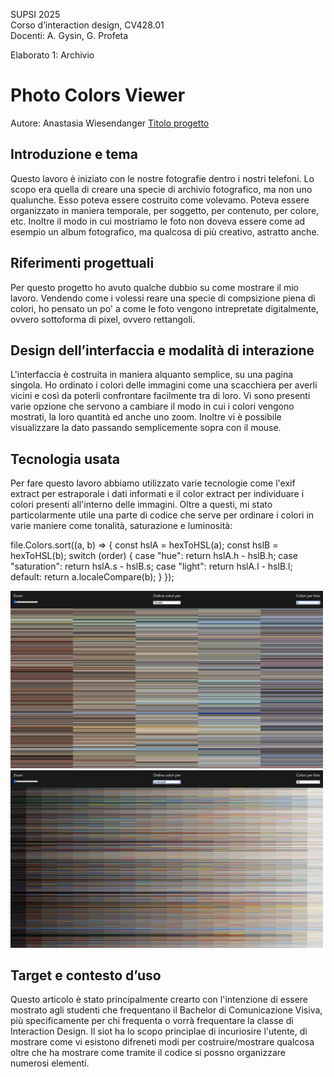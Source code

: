 SUPSI 2025  
Corso d’interaction design, CV428.01  
Docenti: A. Gysin, G. Profeta  

Elaborato 1: Archivio

# Photo Colors Viewer
Autore: Anastasia Wiesendanger
[Titolo progetto](https://anastasiawiesendanger.github.io/The_Photo_Colors_Viewer/)


## Introduzione e tema
Questo lavoro è iniziato con le nostre fotografie dentro i nostri telefoni. Lo scopo era quella di creare una specie di archivio fotografico, ma non uno qualunche. Esso poteva essere costruito come volevamo. Poteva essere organizzato in maniera temporale, per soggetto, per contenuto, per colore, etc. Inoltre il modo in cui mostriamo le foto non doveva essere come ad esempio un album fotografico, ma qualcosa di più creativo, astratto anche. 


## Riferimenti progettuali
Per questo progetto ho avuto qualche dubbio su come mostrare il mio lavoro. Vendendo come i volessi reare una specie di compsizione piena di colori, ho pensato un po' a come le foto vengono intrepretate digitalmente, ovvero sottoforma di pixel, ovvero rettangoli.


## Design dell’interfaccia e modalità di interazione
L'interfaccia è costruita in maniera alquanto semplice, su una pagina singola. Ho ordinato i colori delle immagini come una scacchiera per averli vicini e così da poterli confrontare facilmente tra di loro. Vi sono presenti varie opzione che servono a cambiare il modo in cui i colori vengono mostrati, la loro quantità ed anche uno zoom. Inoltre vi è possibile visualizzare la dato passando semplicemente sopra con il mouse.

## Tecnologia usata
Per fare questo lavoro abbiamo utilizzato varie tecnologie come l'exif extract per estraporale i dati informati e il color extract per individuare i colori presenti all'interno delle immagini. Oltre a questi, mi stato particolarmente utile una parte di codice che serve per ordinare i colori in varie maniere come tonalità, saturazione e luminosità:


file.Colors.sort((a, b) => {
                    const hslA = hexToHSL(a);
                    const hslB = hexToHSL(b);
                    switch (order) {
                        case "hue":
                            return hslA.h - hslB.h;
                        case "saturation":
                            return hslA.s - hslB.s;
                        case "light":
                            return hslA.l - hslB.l;
                        default:
                            return a.localeCompare(b);
                    }
                });

[<img src="doc/cards.jpg" width="500" alt="Tonalità">]()
[<img src="doc/munari.jpg" width="500" alt="Luminosità">]()               

## Target e contesto d’uso
Questo articolo è stato principalmente crearto con l'intenzione di essere mostrato agli studenti che frequentano il Bachelor di Comunicazione Visiva, più specificamente per chi frequenta o vorrà frequentare la classe di Interaction Design. Il siot ha lo scopo principlae di incuriosire l'utente, di mostrare come vi esistono difreneti modi per costruire/mostrare qualcosa oltre che ha mostrare come tramite il codice si possno organizzare numerosi elementi.



